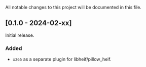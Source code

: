 All notable changes to this project will be documented in this file.

## [0.1.0 - 2024-02-xx]

Initial release.

### Added

- `x265` as a separate plugin for libheif/pillow_heif.
